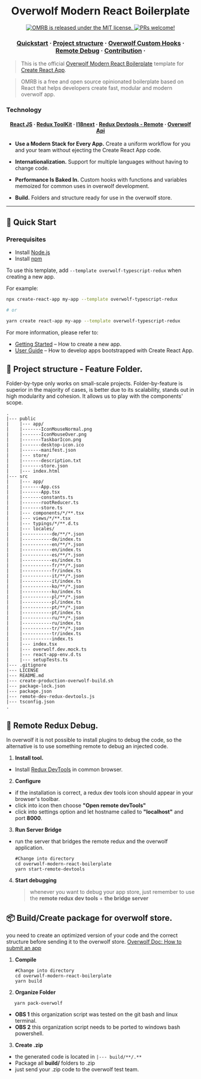 <h1 align="center">
  Overwolf Modern React Boilerplate 
</h1>
<p align="center">
  <a href="https://github.com/AlbericoD/overwolf-modern-react-boilerplate/blob/master/LICENSE">
    <img src="https://img.shields.io/badge/license-MIT-blue.svg" alt="OMRB is released under the MIT license." />
  </a>
  <a href="#contribution">
    <img src="https://img.shields.io/badge/PRs-welcome-brightgreen.svg" alt="PRs welcome!" />
  </a>
 
</p>

<h3 align="center">
  <a href="#-quick-start">Quickstart</a>
  <span> · </span>
  <a href="#-project-structure---feature-folder">Project structure</a>
  <span> · </span>
  <a href="https://www.npmjs.com/package/overwolf-hooks">Overwolf Custom Hooks</a>
  <span> · </span>
  <a href="#-remote-redux-debug">Remote Debug</a>
  <span> · </span>
  <a href="https://github.com/AlbericoD/overwolf-modern-react-boilerplate/blob/master/CONTRIBUTING.md">Contribution</a>
  <span> · </span>
</h3>

> This is the official [Overwolf Modern React Boilerplate](https://github.com/AlbericoD/overwolf-modern-react-boilerplate) template for [Create React App](https://github.com/facebook/create-react-app).

> OMRB is a free and open source opinionated boilerplate based on React that helps developers create fast, modular and modern overwolf app.

### Technology

<h4 align="center">
  <a href="https://reactjs.org/">React JS</a>
  <span> · </span>
  <a href="https://redux-toolkit.js.org/">Redux ToolKit</a>
  <span> · </span>
  <a href="https://www.i18next.com/">I18next</a>
  <span> · </span>
  <a href="https://github.com/reduxjs/redux-devtools">Redux Devtools - Remote</a>
   <span> · </span>
  <a href="https://overwolf.github.io/">Overwolf Api</a>
</h4>

- **Use a Modern Stack for Every App.** Create a uniform workflow for you and your team without ejecting the Create React App code.

- **Internationalization.** Support for multiple languages without having to change code.

- **Performance Is Baked In.** Custom hooks with functions and variables memoized for common uses in overwolf development.

- **Build.** Folders and structure ready for use in the overwolf store.

---

## 🚀 Quick Start

### Prerequisites

- Install [Node.js](https://nodejs.org)
- Install [npm](https://www.npmjs.com/)

To use this template, add `--template overwolf-typescript-redux` when creating a new app.

For example:

```sh
npx create-react-app my-app --template overwolf-typescript-redux

# or

yarn create react-app my-app --template overwolf-typescript-redux
```

For more information, please refer to:

- [Getting Started](https://create-react-app.dev/docs/getting-started) – How to create a new app.
- [User Guide](https://create-react-app.dev) – How to develop apps bootstrapped with Create React App.

## 💼 Project structure - Feature Folder.

Folder-by-type only works on small-scale projects. Folder-by-feature is superior in the majority of cases, is better due to its scalability, stands out in high modularity and cohesion. It allows us to play with the components' scope.

```text
.
|--- public
|    |--- app/
|    |-------IconMouseNormal.png
|    |-------IconMouseOver.png
|    |-------TaskbarIcon.png
|    |-------desktop-icon.ico
|    |-------manifest.json
|    |--- store/
|    |-------description.txt
|    |-------store.json
|    |--- index.html
|--- src
|    |--- app/
|    |-------App.css
|    |-------App.tsx
|    |-------constants.ts
|    |-------rootReducer.ts
|    |-------store.ts
|    |--- components/*/**.tsx
|    |--- views/*/**.tsx
|    |--- typings/*/**.d.ts
|    |--- locales/
|    |-----------de/**/*.json
|    |-----------de/index.ts
|    |-----------en/**/*.json
|    |-----------en/index.ts
|    |-----------es/**/*.json
|    |-----------es/index.ts
|    |-----------fr/**/*.json
|    |-----------fr/index.ts
|    |-----------it/**/*.json
|    |-----------it/index.ts
|    |-----------ko/**/*.json
|    |-----------ko/index.ts
|    |-----------pl/**/*.json
|    |-----------pl/index.ts
|    |-----------pt/**/*.json
|    |-----------pt/index.ts
|    |-----------ru/**/*.json
|    |-----------ru/index.ts
|    |-----------tr/**/*.json
|    |-----------tr/index.ts
|    |-----------index.ts
|    |--- index.tsx
|    |--- overwolf.dev.mock.ts
|    |--- react-app-env.d.ts
|    |--- setupTests.ts
|--- .gitignore
|--- LICENSE
|--- README.md
|--- create-production-overwolf-build.sh
|--- package-lock.json
|--- package.json
|--- remote-dev-redux-devtools.js
|--- tsconfig.json
.
```

## 🐛 Remote Redux Debug.

In overwolf it is not possible to install plugins to debug the code, so the alternative is to use something remote to debug an injected code.

1. **Install tool.**

- Install [Redux DevTools](https://chrome.google.com/webstore/detail/redux-devtools/lmhkpmbekcpmknklioeibfkpmmfibljd?hl)
  in common browser.

2. **Configure**

- if the installation is correct, a redux dev tools icon should appear in your browser's toolbar.
- click into icon then choose **"Open remote devTools"**
- click into settings option and let hostname called to **"localhost"** and port **8000**.

3. **Run Server Bridge**

- run the server that bridges the remote redux and the overwolf application.
  ```shell
  #Change into directory
  cd overwolf-modern-react-boilerplate
  yarn start-remote-devtools
  ```

4. **Start debugging**
   > whenever you want to debug your app store, just remember to use the **remote redux dev tools** + **the bridge server**

## 📦 Build/Create package for overwolf store.

you need to create an optimized version of your code and the correct structure before sending it to the overwolf store.
[Overwolf Doc: How to submit an app](https://overwolf.github.io/docs/start/submit-your-app-to-the-store#how-to-submit-an-app)

1. **Compile**

   ```shell
   #Change into directory
   cd overwolf-modern-react-boilerplate
   yarn build
   ```

2. **Organize Folder**

```shell
   yarn pack-overwolf
```

- **OBS 1** this organization script was tested on the git bash and linux terminal.
- **OBS 2** this organization script needs to be ported to windows bash powershell.

3. **Create .zip**

- the generated code is located in `|--- build/**/.**`
- Package all **build/** folders to .zip
- just send your .zip code to the overwolf test team.
